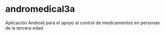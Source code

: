 # andromedical3a
Aplicación Android para el apoyo al control de medicamentos en personas de la tercera edad
